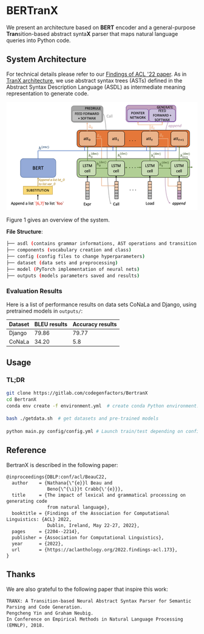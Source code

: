 # BERTranX

We present an architecture based on **BERT** encoder and a general-purpose **Tran**sition-based abstract synta**X** parser
that maps natural language queries into Python code.

## System Architecture

For technical details please refer to our [Findings of ACL '22 paper](https://aclanthology.org/2022.findings-acl.173.pdf). 
As in [TranX architecture](https://arxiv.org/abs/1806.07832), we use abstract syntax trees (ASTs) defined in the 
Abstract Syntax Description Language (ASDL) as intermediate meaning
representation to generate code.

![System Architecture](doc/system.png)

Figure 1 gives an overview of the system.



**File Structure**: 

```bash
├── asdl (contains grammar informations, AST operations and transition system)
├── components (vocabulary creation and class)
├── config (config files to change hyperparameters)
├── dataset (data sets and preprocessing)
├── model (PyTorch implementation of neural nets)
├── outputs (models parameters saved and results)
```

### Evaluation Results

Here is a list of performance results on data sets CoNaLa and Django, using pretrained models in `outputs/`:

| Dataset | BLEU results | Accuracy results |
| ------- |--------------|------------------|
| Django  | 79.86        | 79.77            |
| CoNaLa  | 34.20        | 5.8              |


## Usage


### TL;DR

```bash
git clone https://gitlab.com/codegenfactors/BertranX
cd BertranX
conda env create -f environment.yml  # create conda Python environment.

bash ./getdata.sh  # get datasets and pre-trained models

python main.py config/config.yml # Launch train/test depending on config.yml
```

## Reference

BertranX is described in the following paper:

```
@inproceedings{DBLP:conf/acl/BeauC22,
  author    = {Nathana{\"{e}}l Beau and
               Beno{\^{\i}}t Crabb{\'{e}}},
  title     = {The impact of lexical and grammatical processing on generating code
               from natural language},
  booktitle = {Findings of the Association for Computational Linguistics: {ACL} 2022,
               Dublin, Ireland, May 22-27, 2022},
  pages     = {2204--2214},
  publisher = {Association for Computational Linguistics},
  year      = {2022},
  url       = {https://aclanthology.org/2022.findings-acl.173},
}
```

## Thanks

We are also grateful to the following paper that inspire this work:
```
TRANX: A Transition-based Neural Abstract Syntax Parser for Semantic Parsing and Code Generation.
Pengcheng Yin and Graham Neubig.
In Conference on Empirical Methods in Natural Language Processing (EMNLP), 2018.
```
